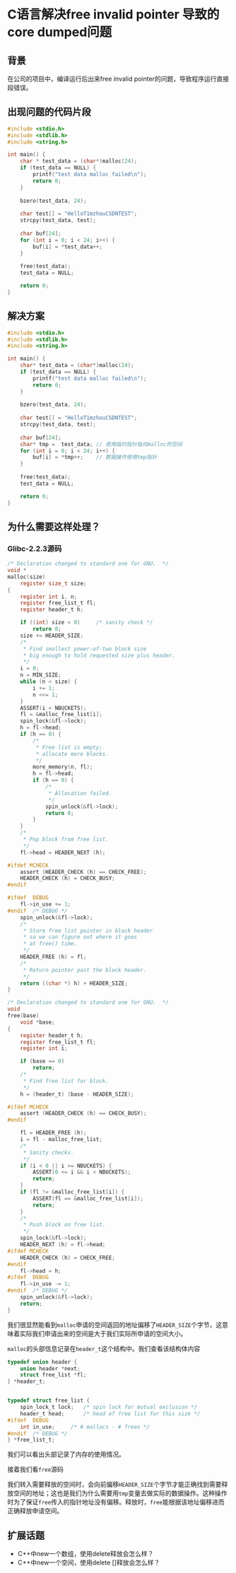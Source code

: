 # C语言解决free invalid pointer 导致的core dumped问题

## 背景

在公司的项目中，编译运行后出来free invalid pointer的问题，导致程序运行直接段错误。

## 出现问题的代码片段

```c
#include <stdio.h>
#include <stdlib.h>
#include <string.h>

int main() {
	char * test_data = (char*)malloc(24);
	if (test_data == NULL) {
		printf("test data malloc failed\n");
		return 0;
	}
	
	bzero(test_data, 24);
	
	char test[] = "HelloT1mzhouCSDNTEST";
	strcpy(test_data, test);
	
	char buf[24];
	for (int i = 0; i < 24; i++) {
		buf[i] = *test_data++;
	}
	
	free(test_data);
	test_data = NULL;

	return 0;
}
```

## 解决方案

```c
#include <stdio.h>
#include <stdlib.h>
#include <string.h>

int main() {
	char* test_data = (char*)malloc(24);
	if (test_data == NULL) {
		printf("test data malloc failed\n");
		return 0;
	}
	
	bzero(test_data, 24);
	
	char test[] = "HelloT1mzhouCSDNTEST";
	strcpy(test_data, test);
	
	char buf[24];
	char* tmp =  test_data;	// 使用临时指针指向malloc的空间
	for (int i = 0; i < 24; i++) {
		buf[i] = *tmp++;	// 数据操作使用tmp指针
	}
	
	free(test_data);
	test_data = NULL;

	return 0;
}
```

## 为什么需要这样处理？

### Glibc-2.2.3源码

```c
/* Declaration changed to standard one for GNU.  */
void *
malloc(size)
	register size_t size;
{
	register int i, n;
	register free_list_t fl;
	register header_t h;

	if ((int) size < 0)		/* sanity check */
		return 0;
	size += HEADER_SIZE;
	/*
	 * Find smallest power-of-two block size
	 * big enough to hold requested size plus header.
	 */
	i = 0;
	n = MIN_SIZE;
	while (n < size) {
		i += 1;
		n <<= 1;
	}
	ASSERT(i < NBUCKETS);
	fl = &malloc_free_list[i];
	spin_lock(&fl->lock);
	h = fl->head;
	if (h == 0) {
		/*
		 * Free list is empty;
		 * allocate more blocks.
		 */
		more_memory(n, fl);
		h = fl->head;
		if (h == 0) {
			/*
			 * Allocation failed.
			 */
			spin_unlock(&fl->lock);
			return 0;
		}
	}
	/*
	 * Pop block from free list.
	 */
	fl->head = HEADER_NEXT (h);

#ifdef MCHECK
	assert (HEADER_CHECK (h) == CHECK_FREE);
	HEADER_CHECK (h) = CHECK_BUSY;
#endif

#ifdef	DEBUG
	fl->in_use += 1;
#endif	/* DEBUG */
	spin_unlock(&fl->lock);
	/*
	 * Store free list pointer in block header
	 * so we can figure out where it goes
	 * at free() time.
	 */
	HEADER_FREE (h) = fl;
	/*
	 * Return pointer past the block header.
	 */
	return ((char *) h) + HEADER_SIZE;
}

/* Declaration changed to standard one for GNU.  */
void
free(base)
	void *base;
{
	register header_t h;
	register free_list_t fl;
	register int i;

	if (base == 0)
		return;
	/*
	 * Find free list for block.
	 */
	h = (header_t) (base - HEADER_SIZE);

#ifdef MCHECK
	assert (HEADER_CHECK (h) == CHECK_BUSY);
#endif

	fl = HEADER_FREE (h);
	i = fl - malloc_free_list;
	/*
	 * Sanity checks.
	 */
	if (i < 0 || i >= NBUCKETS) {
		ASSERT(0 <= i && i < NBUCKETS);
		return;
	}
	if (fl != &malloc_free_list[i]) {
		ASSERT(fl == &malloc_free_list[i]);
		return;
	}
	/*
	 * Push block on free list.
	 */
	spin_lock(&fl->lock);
	HEADER_NEXT (h) = fl->head;
#ifdef MCHECK
	HEADER_CHECK (h) = CHECK_FREE;
#endif
	fl->head = h;
#ifdef	DEBUG
	fl->in_use -= 1;
#endif	/* DEBUG */
	spin_unlock(&fl->lock);
	return;
}
```

我们很显然能看到`malloc`申请的空间返回的地址偏移了`HEADER_SIZE`个字节，这意味着实际我们申请出来的空间是大于我们实际所申请的空间大小。

`malloc`的头部信息记录在`header_t`这个结构中。我们查看该结构体内容

```c
typedef union header {
	union header *next;
	struct free_list *fl;
} *header_t;


typedef struct free_list {
	spin_lock_t lock;	/* spin lock for mutual exclusion */
	header_t head;		/* head of free list for this size */
#ifdef	DEBUG
	int in_use;		/* # mallocs - # frees */
#endif	/* DEBUG */
} *free_list_t;

```

我们可以看出头部记录了内存的使用情况。

接着我们看`free`源码

我们转入需要释放的空间时，会向前偏移`HEADER_SIZE`个字节才能正确找到需要释放空间的地址；这也是我们为什么需要用`tmp`变量去做实际的数据操作。这种操作时为了保证`free`传入的指针地址没有偏移。释放时，`free`能根据该地址偏移进而正确释放申请空间。

## 扩展话题

* C++中new一个数组，使用delete释放会怎么样？
* C++中new一个空间，使用delete []释放会怎么样？